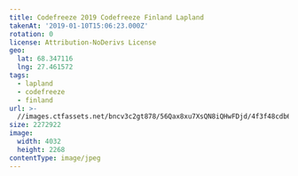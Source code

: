 ```yaml
---
title: Codefreeze 2019 Codefreeze Finland Lapland
takenAt: '2019-01-10T15:06:23.000Z'
rotation: 0
license: Attribution-NoDerivs License
geo:
  lat: 68.347116
  lng: 27.461572
tags:
  - lapland
  - codefreeze
  - finland
url: >-
  //images.ctfassets.net/bncv3c2gt878/56Qax8xu7XsQN8iQHwFDjd/4f3f48cdb6c26bb6705a4c86cf2ea53b/codefreeze-2019-codefreeze-finland-lapland_32863158418_o
size: 2272922
image:
  width: 4032
  height: 2268
contentType: image/jpeg
---
```


